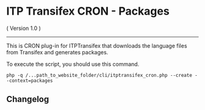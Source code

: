 ITP Transifex CRON - Packages
==========================
( Version 1.0 )
- - -

This is CRON plug-in for ITPTransifex that downloads the language files from Transifex and generates packages.

To execute the script, you should use this command.

`php -q /...path_to_website_folder/cli/itptransifex_cron.php --create --context=packages`

Changelog
---------